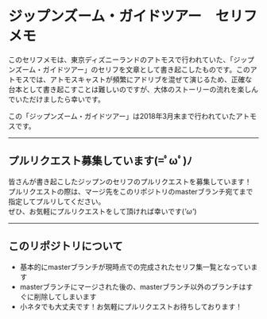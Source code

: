# ジップンズーム・ガイドツアー　セリフメモ  

このセリフメモは、東京ディズニーランドのアトモスで行われていた、「ジップンズーム・ガイドツアー」のセリフを文章として書き起こしたものです。このアトモスでは、アトモスキャストが頻繁にアドリブを混ぜて演じるため、正確な台本として書き起こすことは難しいのですが、大体のストーリーの流れを楽しんでいただけましたら幸いです。  
  
この「ジップンズーム・ガイドツアー」は2018年3月末まで行われていたアトモスです。  
  
  
---

## プルリクエスト募集しています(=ﾟωﾟ)ﾉ    
皆さんが書き起こしたジップンのセリフのプルリクエストを募集しています！    
プルリクエストの際は、マージ先をこのリポジトリのmasterブランチ宛てまで指定してプルリしてください。    
ぜひ、お気軽にプルリクエストをして頂ければ幸いです(*'ω'*)  
  
---  
## このリポジトリについて  
* 基本的にmasterブランチが現時点での完成されたセリフ集一覧となっています  
* masterブランチにマージされた後の、masterブランチ以外のブランチはすぐに削除してしまいます  
* 小ネタでも大丈夫です！お気軽にプルリクエストお待ちしております！  
  